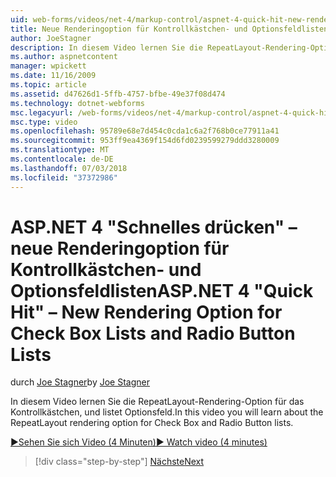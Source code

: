 ```yaml
---
uid: web-forms/videos/net-4/markup-control/aspnet-4-quick-hit-new-rendering-option-for-check-box-lists-and-radio-button-lists
title: Neue Renderingoption für Kontrollkästchen- und Optionsfeldlisten | Microsoft-Dokumentation
author: JoeStagner
description: In diesem Video lernen Sie die RepeatLayout-Rendering-Option für das Kontrollkästchen, und listet Optionsfeld.
ms.author: aspnetcontent
manager: wpickett
ms.date: 11/16/2009
ms.topic: article
ms.assetid: d47626d1-5ffb-4757-bfbe-49e37f08d474
ms.technology: dotnet-webforms
msc.legacyurl: /web-forms/videos/net-4/markup-control/aspnet-4-quick-hit-new-rendering-option-for-check-box-lists-and-radio-button-lists
msc.type: video
ms.openlocfilehash: 95789e68e7d454c0cda1c6a2f768b0ce77911a41
ms.sourcegitcommit: 953ff9ea4369f154d6fd0239599279ddd3280009
ms.translationtype: MT
ms.contentlocale: de-DE
ms.lasthandoff: 07/03/2018
ms.locfileid: "37372986"
---
```

<a name="aspnet-4-quick-hit--new-rendering-option-for-check-box-lists-and-radio-button-lists"></a><span data-ttu-id="3444d-103">ASP.NET 4 "Schnelles drücken" – neue Renderingoption für Kontrollkästchen- und Optionsfeldlisten</span><span class="sxs-lookup"><span data-stu-id="3444d-103">ASP.NET 4 "Quick Hit" – New Rendering Option for Check Box Lists and Radio Button Lists</span></span>
====================
<span data-ttu-id="3444d-104">durch [Joe Stagner](https://github.com/JoeStagner)</span><span class="sxs-lookup"><span data-stu-id="3444d-104">by [Joe Stagner](https://github.com/JoeStagner)</span></span>

<span data-ttu-id="3444d-105">In diesem Video lernen Sie die RepeatLayout-Rendering-Option für das Kontrollkästchen, und listet Optionsfeld.</span><span class="sxs-lookup"><span data-stu-id="3444d-105">In this video you will learn about the RepeatLayout rendering option for Check Box and Radio Button lists.</span></span> 

[<span data-ttu-id="3444d-106">&#9654;Sehen Sie sich Video (4 Minuten)</span><span class="sxs-lookup"><span data-stu-id="3444d-106">&#9654; Watch video (4 minutes)</span></span>](https://channel9.msdn.com/Blogs/ASP-NET-Site-Videos/aspnet-4-quick-hit-new-rendering-option-for-check-box-lists-and-radio-button-lists)

> [!div class="step-by-step"]
> [<span data-ttu-id="3444d-107">Nächste</span><span class="sxs-lookup"><span data-stu-id="3444d-107">Next</span></span>](aspnet-4-quick-hit-table-free-templated-controls.md)
